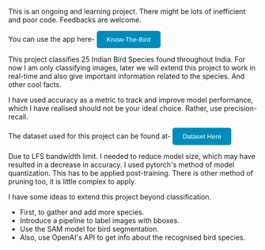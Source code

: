 This is an ongoing and learning project. There might be lots of inefficient and poor code. Feedbacks are welcome. 

You can use the app here- 
<a href="https://rider110-know-the-bird.streamlit.app/" target="_blank">
    <button style="background-color: #008CBA; color: white; padding: 10px 20px; border: none; border-radius: 5px; cursor: pointer;">
        Know-The-Bird
    </button>
</a>

This project classifies 25 Indian Bird Species found throughout India. For now I am only classifying images, later we will extend this project to work in real-time and also give important information related to the species. And other cool facts.

I have used accuracy as a metric to track and improve model performance, which I have realised should not be your ideal choice. Rather, use precision-recall.

The dataset used for this project can be found at-
<a href="https://www.kaggle.com/datasets/arjunbasandrai/25-indian-bird-species-with-226k-images" target="_blank">
    <button style="background-color: #008CBA; color: white; padding: 10px 20px; border: none; border-radius: 5px; cursor: pointer;">
        Dataset Here
    </button>
</a>

Due to LFS bandwidth limit. I needed to reduce model size, which may have resulted in a decrease in accuracy. 
I used pytorch's method of model quantization. This has to be applied post-training. There is other method of pruning too, it is little complex
to apply. 



I have some ideas to extend this project beyond classification. 

- First, to gather and add more species.
- Introduce a pipeline to label images with bboxes.
- Use the SAM model for bird segmentation.
- Also, use OpenAI's API to get info about the recognised bird species.
